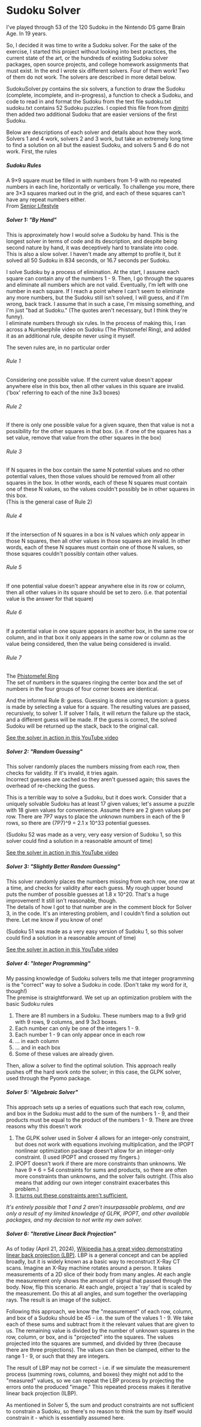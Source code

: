# Sudoku Solver  
   
I've played through 53 of the 120 Sudoku in the Nintendo DS game Brain Age. In 19 years.  
  
So, I decided it was time to write a Sudoku solver. For the sake of the exercise, I started this project without looking into best practices, the current state of the art, or the hundreds of existing Sudoku solver packages, open source projects, and college homework assignments that must exist. In the end I wrote six different solvers. Four of them work! Two of them do not work. The solvers are described in more detail below.  
  
SudokuSolver.py contains the six solvers, a function to draw the Sudoku (complete, incomplete, and in-progress), a function to check a Sudoku, and code to read in and format the Sudoku from the text file sudoku.txt  
sudoku.txt contains 52 Sudoku puzzles. I copied this file from from [dimitri](https://github.com/dimitri/sudoku/tree/master) then added two additional Sudoku that are easier versions of the first Sudoku.  
  
Below are descriptions of each solver and details about how they work. Solvers 1 and 4 work, solvers 2 and 3 work, but take an extremely long time to find a solution on all but the easiest Sudoku, and solvers 5 and 6 do not work. First, the rules  

##### Sudoku Rules  
A 9×9 square must be filled in with numbers from 1-9 with no repeated numbers in each line, horizontally or vertically. To challenge you more, there are 3×3 squares marked out in the grid, and each of these squares can't have any repeat numbers either.  
From [Senior Lifestyle](https://www.seniorlifestyle.com/resources/blog/5-tips-sudoku-beginners/#:~:text=The%20rules%20for%20sudoku%20are,have%20any%20repeat%20numbers%20either.)  
  
##### Solver 1: "By Hand"  
This is approximately how I would solve a Sudoku by hand. This is the longest solver in terms of code and its description, and despite being second nature by hand, it was deceptively hard to translate into code.  
This is also a slow solver. I haven't made any attempt to profile it, but it solved all 50 Sudoku in 834 seconds, or 16.7 seconds per Sudoku.  
  
I solve Sudoku by a process of elimination. At the start, I assume each square can contain any of the numbers 1 - 9. Then, I go through the squares and eliminate all numbers which are not valid. Eventually, I'm left with one number in each square. If I reach a point where I can't seem to eliminate any more numbers, but the Sudoku still isn't solved, I will guess, and if I'm wrong, back track. I assume that in such a case, I'm missing something, and I'm just "bad at Sudoku." (The quotes aren't necessary, but I think they're funny).  
I eliminate numbers through six rules. In the process of making this, I ran across a Numberphile video on Sudoku (The Phistomefel Ring), and added it as an additional rule, despite never using it myself.  
  
The seven rules are, in no particular order  
    
###### Rule 1  
Considering one possible value. If the current value doesn't appear anywhere else in this box, then all other values in this square are invalid. ('box' referring to each of the nine 3x3 boxes)    
  
###### Rule 2  
If there is only one possible value for a given square, then that value is not a possibility for the other squares in that box. (i.e. if one of the squares has a set value, remove that value from the other squares in the box)     
  
###### Rule 3  
If N squares in the box contain the same N potential values and no other potential values, then those values should be removed from all other squares in the box. In other words, each of these N squares must contain one of these N values, so the values couldn't possibly be in other squares in this box.   
(This is the general case of Rule 2)  

###### Rule 4  
If the intersection of N squares in a box is N values which *only* appear in those N squares, then all other values in those squares are invalid. In other words, each of these N squares must contain one of those N values, so those squares couldn't possibly contain other values.  
  
###### Rule 5  
If one potential value doesn't appear anywhere else in its row or column, then all other values in its square should be set to zero. (i.e. that potential value is the answer for that square)  
  
###### Rule 6  
If a potential value in one square appears in another box, in the same row or column, and in that box it only appears in the same row or column as the value being considered, then the value being considered is invalid.  
  
###### Rule 7  
The [Phistomefel Ring](https://www.youtube.com/watch?v=pezlnN4X52g)  
The set of numbers in the squares ringing the center box and the set of numbers in the four groups of four corner boxes are identical.  
  
And the informal Rule 8: guess. Guessing is done using recursion: a guess is made by selecting a value for a square. The resulting values are passed, recursively, to solver 1. If solver 1 fails, it will return the failure up the stack, and a different guess will be made. If the guess is correct, the solved Sudoku will be returned up the stack, back to the original call.  
  
[See the solver in action in this YouTube video](https://www.youtube.com/watch?v=5vuLu4zFrVw)  
    
##### Solver 2: "Random Guessing"  
This solver randomly places the numbers missing from each row, then checks for validity. If it's invalid, it tries again.  
Incorrect guesses are cached so they aren't guessed again; this saves the overhead of re-checking the guess.  
  
This is a terrible way to solve a Sudoku, but it does work. Consider that a uniquely solvable Sudoku has at least 17 given values; let's assume a puzzle with 18 given values for convenience. Assume there are 2 given values per row. There are 7P7 ways to place the unknown numbers in each of the 9 rows, so there are (7P7)^9 = 2.1 x 10^33 potential guesses.   
  
(Sudoku 52 was made as a very, very easy version of Sudoku 1, so this solver could find a solution in a reasonable amount of time)  
  
[See the solver in action in this YouTube video](https://www.youtube.com/watch?v=H44MTZD-kA4)  
  
##### Solver 3: "Slightly Better Random Guessing"  
This solver randomly places the numbers missing from each row, one row at a time, and checks for validity after each guess. My rough upper bound puts the number of possible guesses at 1.8 x 10^20. That's a huge improvement! It still isn't reasonable, though.    
The details of how I got to that number are in the comment block for Solver 3, in the code. It's an interesting problem, and I couldn't find a solution out there. Let me know if you know of one!  
  
(Sudoku 51 was made as a very easy version of Sudoku 1, so this solver could find a solution in a reasonable amount of time)  
  
[See the solver in action in this YouTube video](https://www.youtube.com/watch?v=dO5klPl4jHM)  
  
##### Solver 4: "Integer Programming"  
My passing knowledge of Sudoku solvers tells me that integer programming is the "correct" way to solve a Sudoku in code. (Don't take my word for it, though!)  
The premise is straightforward. We set up an optimization problem with the basic Sudoku rules  
1. There are 81 numbers in a Sudoku. These numbers map to a 9x9 grid with 9 rows, 9 columns, and 9 3x3 boxes.  
2. Each number can only be one of the integers 1 - 9.  
3. Each number 1 - 9 can only appear once in each row  
4. ... in each column  
5. ... and in each box  
6. Some of these values are already given.  
  
Then, allow a solver to find the optimal solution. This approach really pushes off the hard work onto the solver; in this case, the GLPK solver, used through the Pyomo package.  
  
##### Solver 5: "Algebraic Solver"  
This approach sets up a series of equations such that each row, column, and box in the Sudoku must add to the sum of the numbers 1 - 9, and their products must be equal to the product of the numbers 1 - 9. There are three reasons why this doesn't work  
1. The GLPK solver used in Solver 4 allows for an integer-only constraint, but does not work with equations involving multiplication, and the IPOPT nonlinear optimization package doesn't allow for an integer-only constraint. (I used IPOPT and crossed my fingers.)  
2. IPOPT doesn't work if there are more constraints than unknowns. We have 9 * 6 = 54 constraints for sums and products, so there are often more constraints than unknowns, and the solver fails outright. (This also means that adding our own integer constraint exacerbates this problem.)  
3. [It turns out these constraints aren't sufficient.](https://hkopp.github.io/2021/08/solving-sudoku-algebraically)  
  
_It's entirely possible that 1 and 2 aren't insurpassable problems, and are only a result of my limited knowledge of GLPK, IPOPT, and other available packages, and my decision to not write my own solver._  
  
##### Solver 6: "Iterative Linear Back Projection"   
As of today (April 21, 2024), [Wikipedia has a great video demonstrating linear back projection (LBP)](https://en.wikipedia.org/wiki/Tomographic_reconstruction). LBP is a general concept and can be applied broadly, but it is widely known as a basic way to reconstruct X-Ray CT scans. Imagine an X-Ray machine rotates around a person. It takes measurements of a 2D slice of their body from many angles. At each angle the measurement only shows the amount of signal that passed through the body. Now, flip this scenario. At each angle, project a 'ray' that is scaled by the measurement. Do this at all angles, and sum together the overlapping rays. The result is an image of the subject.  
  
Following this approach, we know the "measurement" of each row, column, and box of a Sudoku should be 45 - i.e. the sum of the values 1 - 9. We take each of these sums and subtract from it the relevant values that are given to us. The remaining value is divided by the number of unknown squares in the row, column, or box, and is "projected" into the squares. The values projected into the squares are summed, and divided by three (because there are three projections). The values can then be clamped, either to the range 1 - 9, or such that they are integers.  
  
The result of LBP may not be correct - i.e. if we simulate the measurement process (summing rows, columns, and boxes) they might not add to the "measured" values, so we can repeat the LBP process by projecting the errors onto the produced "image." This repeated process makes it iterative linear back projection (ILBP).  
  
As mentioned in Solver 5, the sum and product constraints are not sufficient to constrain a Sudoku, so there's no reason to think the sum by itself would constrain it - which is essentially assumed here.  
  
